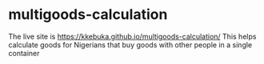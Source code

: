 # multigoods-calculation
The live site is https://kkebuka.github.io/multigoods-calculation/
This helps calculate goods for Nigerians that buy goods with other people in a single container
